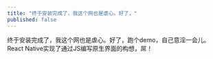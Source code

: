 ```yaml
---
title: "终于安装完成了，我这个网也是虐心。好了，"
published: false
---
```

终于安装完成了，我这个网也是虐心。好了，跑个demo，自己意淫一会儿。React Native实现了通过JS编写原生界面的构想，屌！
